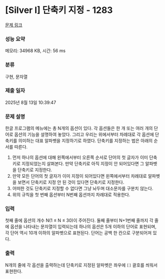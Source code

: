 # [Silver I] 단축키 지정 - 1283 

[문제 링크](https://www.acmicpc.net/problem/1283) 

### 성능 요약

메모리: 34968 KB, 시간: 56 ms

### 분류

구현, 문자열

### 제출 일자

2025년 8월 13일 10:39:47

### 문제 설명

<p>한글 프로그램의 메뉴에는 총 N개의 옵션이 있다. 각 옵션들은 한 개 또는 여러 개의 단어로 옵션의 기능을 설명하여 놓았다. 그리고 우리는 위에서부터 차례대로 각 옵션에 단축키를 의미하는 대표 알파벳을 지정하기로 하였다. 단축키를 지정하는 법은 아래의 순서를 따른다.</p>

<ol>
	<li>먼저 하나의 옵션에 대해 왼쪽에서부터 오른쪽 순서로 단어의 첫 글자가 이미 단축키로 지정되었는지 살펴본다. 만약 단축키로 아직 지정이 안 되어있다면 그 알파벳을 단축키로 지정한다.</li>
	<li>만약 모든 단어의 첫 글자가 이미 지정이 되어있다면 왼쪽에서부터 차례대로 알파벳을 보면서 단축키로 지정 안 된 것이 있다면 단축키로 지정한다.</li>
	<li>어떠한 것도 단축키로 지정할 수 없다면 그냥 놔두며 대소문자를 구분치 않는다.</li>
	<li>위의 규칙을 첫 번째 옵션부터 N번째 옵션까지 차례대로 적용한다.</li>
</ol>

### 입력 

 <p>첫째 줄에 옵션의 개수 N(1 ≤ N ≤ 30)이 주어진다. 둘째 줄부터 N+1번째 줄까지 각 줄에 옵션을 나타내는 문자열이 입력되는데 하나의 옵션은 5개 이하의 단어로 표현되며, 각 단어 역시 10개 이하의 알파벳으로 표현된다. 단어는 공백 한 칸으로 구분되어져 있다.</p>

### 출력 

 <p>N개의 줄에 각 옵션을 출력하는데 단축키로 지정된 알파벳은 좌우에 <code>[]</code> 괄호를 씌워서 표현한다.</p>

